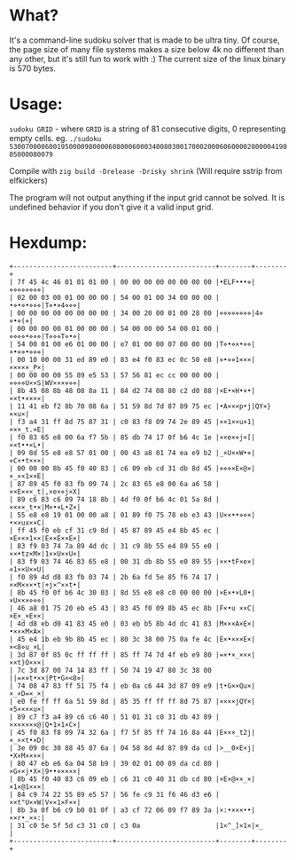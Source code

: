 # What?
It's a command-line sudoku solver that is made to be ultra tiny. Of course, the page size of many file systems makes a size below 4k no different than any other, but it's still fun to work with :)
The current size of the linux binary is 570 bytes.

# Usage:
`sudoku GRID` - where `GRID` is a string of 81 consecutive digits, 0 representing empty cells.
eg. `./sudoku 530070000600195000098000060800060003400803001700020006060000280000419005000080079`

Compile with `zig build -Drelease -Drisky shrink`
(Will require sstrip from elfkickers)

The program will not output anything if the input grid cannot be solved. It is undefined behavior if you don't give it a valid input grid.

# Hexdump:
```
+-------------------------+-------------------------+--------+--------+
| 7f 45 4c 46 01 01 01 00 | 00 00 00 00 00 00 00 00 |•ELF•••⋄|⋄⋄⋄⋄⋄⋄⋄⋄|
| 02 00 03 00 01 00 00 00 | 54 00 01 00 34 00 00 00 |•⋄•⋄•⋄⋄⋄|T⋄•⋄4⋄⋄⋄|
| 00 00 00 00 00 00 00 00 | 34 00 20 00 01 00 28 00 |⋄⋄⋄⋄⋄⋄⋄⋄|4⋄ ⋄•⋄(⋄|
| 00 00 00 00 01 00 00 00 | 54 00 00 00 54 00 01 00 |⋄⋄⋄⋄•⋄⋄⋄|T⋄⋄⋄T⋄•⋄|
| 54 00 01 00 e6 01 00 00 | e7 01 00 00 07 00 00 00 |T⋄•⋄×•⋄⋄|×•⋄⋄•⋄⋄⋄|
| 00 10 00 00 31 ed 89 e0 | 83 e4 f0 83 ec 0c 50 e8 |⋄•⋄⋄1×××|×××××_P×|
| 00 00 00 00 55 89 e5 53 | 57 56 81 ec cc 00 00 00 |⋄⋄⋄⋄U××S|WV×××⋄⋄⋄|
| 8b 45 08 8b 48 08 8a 11 | 84 d2 74 08 80 c2 d0 88 |×E•×H•×•|××t•××××|
| 11 41 eb f2 8b 70 08 6a | 51 59 8d 7d 87 89 75 ec |•A×××p•j|QY×}××u×|
| f3 a4 31 ff 8d 75 87 31 | c0 83 f8 09 74 2e 89 45 |××1××u×1|×××_t.×E|
| f0 83 65 e8 00 6a f7 5b | 85 db 74 17 0f b6 4c 1e |××e×⋄j×[|××t••×L•|
| 09 8d 55 e8 e8 57 01 00 | 00 43 a8 01 74 ea e9 b2 |_×U××W•⋄|⋄C×•t×××|
| 00 00 00 8b 45 f0 40 83 | c6 09 eb cd 31 db 8d 45 |⋄⋄⋄×E×@×|×_××1××E|
| 87 89 45 f0 83 fb 09 74 | 2c 83 65 e8 00 6a a6 58 |××E×××_t|,×e×⋄j×X|
| 89 c6 83 c6 09 74 18 8b | 4d f0 0f b6 4c 01 5a 8d |××××_t•×|M×•×L•Z×|
| 55 e8 e8 19 01 00 00 a8 | 01 89 f0 75 78 eb e3 43 |U××••⋄⋄×|•××ux××C|
| ff 45 f0 eb cf 31 c9 8d | 45 87 89 45 e4 8b 45 ec |×E×××1××|E××E××E×|
| 83 f9 03 74 7a 89 4d dc | 31 c9 8b 55 e4 89 55 e0 |××•tz×M×|1××U××U×|
| 83 f9 03 74 46 83 65 e8 | 00 31 db 8b 55 e0 89 55 |××•tF×e×|⋄1××U××U|
| f0 89 4d d8 83 fb 03 74 | 2b 6a fd 5e 85 f6 74 17 |××M×××•t|+j×^××t•|
| 8b 45 f0 0f b6 4c 30 03 | 8d 55 e8 e8 c0 00 00 00 |×E×•×L0•|×U×××⋄⋄⋄|
| 46 a8 01 75 20 eb e5 43 | 83 45 f0 09 8b 45 ec 8b |F×•u ××C|×E×_×E××|
| 4d d8 eb d0 41 83 45 e0 | 03 eb b5 8b 4d dc 41 83 |M×××A×E×|•×××M×A×|
| 45 e4 1b eb 9b 8b 45 ec | 80 3c 38 00 75 0a fe 4c |E×•×××E×|×<8⋄u_×L|
| 3d 87 0f 85 0c ff ff ff | 85 ff 74 7d 4f eb e9 80 |=×•×_×××|××t}O×××|
| 7c 3d 87 00 74 14 83 ff | 50 74 19 47 80 3c 38 00 ||=×⋄t•××|Pt•G×<8⋄|
| 74 08 47 83 ff 51 75 f4 | eb 0a c6 44 3d 87 09 e9 |t•G××Qu×|×_×D=×_×|
| e0 fe ff ff 6a 51 59 8d | 85 35 ff ff ff 8d 75 87 |××××jQY×|×5××××u×|
| 89 c7 f3 a4 89 c6 c6 40 | 51 01 31 c0 31 db 43 89 |×××××××@|Q•1×1×C×|
| 45 f0 83 f8 09 74 32 6a | f7 5f 85 ff 74 16 8a 44 |E×××_t2j|×_××t•×D|
| 3e 09 0c 30 88 45 87 6a | 04 58 8d 4d 87 89 da cd |>__0×E×j|•X×M××××|
| 80 47 eb e6 6a 04 58 b9 | 39 02 01 00 89 da cd 80 |×G××j•X×|9••⋄××××|
| 8b 45 f0 40 83 c6 09 eb | c6 31 c0 40 31 db cd 80 |×E×@××_×|×1×@1×××|
| 84 c9 74 22 55 89 e5 57 | 56 fe c9 31 f6 46 d3 e6 |××t"U××W|V××1×F××|
| 8b 3a 0f b6 c9 b0 01 0f | a3 cf 72 06 09 f7 89 3a |×:•×××••|××r•_××:|
| 31 c0 5e 5f 5d c3 31 c0 | c3 0a                   |1×^_]×1×|×_      |
+-------------------------+-------------------------+--------+--------+
```
